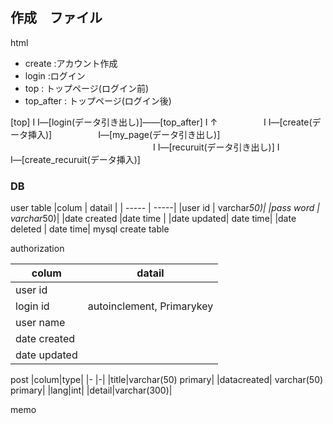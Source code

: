 ## 作成　ファイル
html
 - create :アカウント作成
 - login :ログイン
 - top : トップページ(ログイン前)
 - top_after : トップページ(ログイン後)



[top]
Ι
Ι―[login(データ引き出し)]――[top_after]
Ι     ↑　　　　　			Ι
Ι―[create(データ挿入)]　　　　　 	Ι―[my_page(データ引き出し)]
　　　　　　　　　　　　　　　　	Ι
						Ι―[recuruit(データ引き出し)]
						Ι
						Ι―[create_recuruit(データ挿入)]

### DB

user table
|colum | datail |
| ----- | -----|
|user id | varchar*50)|
|pass word | varchar*50)|
|date created |date time |
|date updated| date time|
|date deleted | date time|
mysql
create table 

authorization

|colum | datail |
| ----- | -----|
|user id | |
|login id | autoinclement, Primarykey|
|user name| ||
|date created | |
|date updated| |


post
|colum|type|
|- |-|
|title|varchar(50) primary|
|datacreated| varchar(50) primary|
|lang|int|
|detail|varchar(300)|




memo


